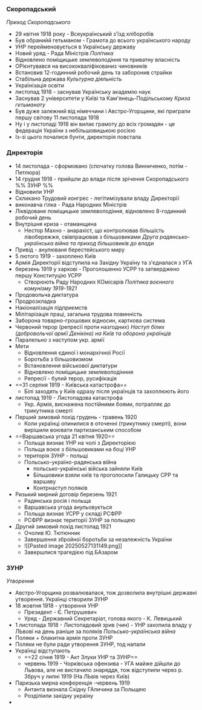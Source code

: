 ### Скоропадський
*Приход Скоропадського*
- 29 квітня 1918 року - Всеукраїнський з'їзд хліборобів
- Був обранийй гетьманом - Грамота до всього українського народу
- УНР перейменовується в Українську державу
- Новий уряд - Рада Міністрів
*Політика*
- Відновлено поміщицьке землеволодіння та приватну власність
- ОРієнтувався на висококваліфікованиз чиновників
- Встановив 12-годинний робочий день та заборонив страйки
- Стабільна держава
*Культурна діяльність*
- Українізація освіти
- листопад 1918 - заснував Українську академію наук
- Заснував 2 університети у Київі та Кам'янець-Подільському
*Криза гетьманату*
- Був дуже залежний від німеччини і Австро-Угорщини, які приграли першу світову 11 листопада 1918
- Ну і у листопаді 1918 він вилає грамоту до всіх громадян - це федерація України з небільшовицькою росією
- Із-зі цього почалися бунти, директорія повстала
### Директорія
- 14 листопада - сформовано (спочатку голова Винниченко, потім - Петлюра)
- 14 грудня 1918 - прийшли до влади після зрічення Скоропадського
%% ЗУНР %%
 - Відновили УНР
 - Скликано Трудовий конгрес - легітимізували владу Директорії
 - виконавча гілка - Рада Народних Міністрів
 - Ліквідоване поміщицьке землеволодіння, відновлено 8-годинний робочий день
 - Внутрішня криза - отаманщина
	 - Нестор Махно - анарахіст, що контролював більшість лівобережжя, свівпрацював з більшовиками
*Друга радянсько-українська війна та приход більшовиків до влади*
- Привід - анулюваня берестейського миру
- 5 лютого 1919 - захоплено Київ
- Армія Директорії відступила на Західну Україну та з'єдналася з УГА
- березень 1919 у харкові - Проголошенно УСРР та затверджено першу Конституцію УСРР
	- Створюють Раду Народних КОмісарів
*Політика воєнного комунізму 1919-1921*
- Продовольча диктатура
- Продрозкладка
- Накіоналізація підприємств
- Мілітарізація праці, загальна трудова повинність
- Заборона товарно-грошових відносин, карткова система
- Червоний терор (репресії проти назгодних)
*Наступ білих (добровольчої армії Денікіна) на Київ та оборона українців*
- Паралельно з наступом укр. армії 
- Мети
	- Відновлення єдиної і монархічної Росії
	- Боротьба з більшовизмом
	- Встановлення військової диктатури
	- Відновлено поміщицьке землеволодінння
	- Репресії - булий терор, русифікація
- ==31 серпня 1919 - Київська катастрофа==
	- Білі заходять у Київ одразу після українців та захоплюють його
- листопад 1919 - Листопадова катастрофа
	- Укр. Армія, виснажена постійними боями, потрапляє до трикутника смерті    
- Перший зимовий похід грудень - травень 1920
	- Коли українці опинилися в оточенні (трикутнику смерті), вони вирішили воювати партизанським способом
- ==Варшавська угода 21 квітня 1920==
	- Польща визнає УНР на чолі з Директорією
	- Польща воює з біільшовиками на боці УНР
	- територія ЗУНР - польщі
	- Польсько-україно-радянська війна
		- польсько-українські війська зайняли Київ
		- Більшовики взяли київ та проголосили Галицьку СРР та варшаву
		- Контрнаступ поляків
- Ризький мирний договір березень 1921
	- Радянська росія і польща
	- Варшавська угода анульовується
	- Польща визнає УСРР у складі РСФРР
	- РСФРР визнає території ЗУНР за польщею
- Другий зимовий похід листопад 1921
	- Очолив Ю. Тютюнник
	- Завершення збройної боротьби за незалежність України
	- ![[Pasted image 20250527131149.png]]
	- Завершлися трагедією під БАзаром

### ЗУНР
*Утворення*
- Австро-Угорщина розвалювалася, тож дозволила внутрішні державні утворення. Українці створили ЗУНР 
- 18 жовтня 1918 - утворення УНР
	- Президент - Є. Петрушевич
	- Уряд - Державний Секретаріат, голова якого - К. Левицький
- 1 листопада 1918 - Листопадовий зрив  (чин) - УНР захопила владу у ЛЬвові на день раніше за поляків
*Польсько-українська війна*
- Поляки + блакитна армія проти ЗУНР
- Поляки не були ради утворення ЗУНР, тод напали
- Українці відступають
	- ==22 січня 1919 - Акт Злуки УНР та ЗУНР==
	- червень 1919 - Чорківська офензива - УГА майже дійшли до Львова, але не вистачило знаряддя, тож відступили через р. Збруч у липні 1919 (На ЛЬвів через Київ)
- Паризька мирна конференція -червень 1919
	- Антанта визнала Східну ГАличина за Польщею
	- Розділіили західну україну
- 